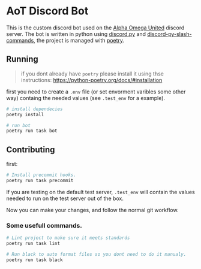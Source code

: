 # AoT Discord Bot
This is the custom discord bot used on the [Alpha Omega United](https://discord.gg/KPuHwjMyCH) discord server.
The bot is written in python using [discord.py]() and [discord-py-slash-commands](),
the project is managed with [poetry]().

## Running
> if you dont already have `poetry` please install it using thse instructions: <https://python-poetry.org/docs/#installation>

first you need to create a `.env` file (or set envorment varibles some other way) containg the needed values (see `.test_env` for a example).

```bash
# install dependecies
poetry install

# run bot
poetry run task bot
```


## Contributing
first:
```bash
# Install precommit hooks.
poetry run task precommit
```

If you are testing on the default test server, `.test_env` will contain the values needed to run on the test server out of the box.

Now you can make your changes, and follow the normal git workflow.

### Some usefull commands.
```bash
# Lint project to make sure it meets standards
poetry run task lint

# Run black to auto format files so you dont need to do it manualy.
poetry run task black
```
